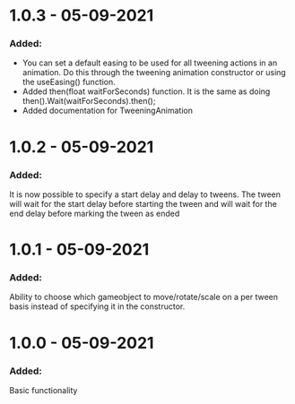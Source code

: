 # 1.0.3 - 05-09-2021
### Added:
- You can set a default easing to be used for all tweening actions in an animation. Do this through the tweening animation constructor or using the useEasing() function.
- Added then(float waitForSeconds) function. It is the same as doing then().Wait(waitForSeconds).then();
- Added documentation for TweeningAnimation
# 1.0.2 - 05-09-2021
### Added:
It is now possible to specify a start delay and delay to tweens. The tween will wait for the start delay before starting the tween and will wait for the end delay before marking the tween as ended
# 1.0.1 - 05-09-2021
### Added:
Ability to choose which gameobject to move/rotate/scale on a per tween basis instead of specifying it in the constructor.
# 1.0.0 - 05-09-2021
### Added:
Basic functionality